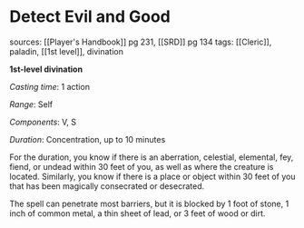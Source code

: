 # Detect Evil and Good
sources: [[Player's Handbook]] pg 231, [[SRD]] pg 134
tags: [[Cleric]], paladin, [[1st level]], divination

**1st-level divination**

*Casting time*: 1 action

*Range*: Self

*Components*: V, S

*Duration*: Concentration, up to 10 minutes

For the duration, you know if there is an aberration, celestial, elemental, fey, fiend, or undead within 30 feet of you, as well as where the creature is located. Similarly, you know if there is a place or object within 30 feet of you that has been magically consecrated or desecrated.

The spell can penetrate most barriers, but it is blocked by 1 foot of stone, 1 inch of common metal, a thin sheet of lead, or 3 feet of wood or dirt.
